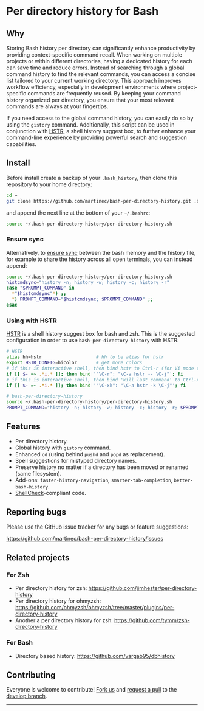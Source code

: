 # Per directory history for Bash

## Why

Storing Bash history per directory can significantly enhance productivity by providing context-specific command recall. 
When working on multiple projects or within different directories, having a dedicated history for each can save time and reduce errors. 
Instead of searching through a global command history to find the relevant commands, you can access a concise list tailored to your current
working directory. This approach improves workflow efficiency, especially in development environments where project-specific commands 
are frequently reused. By keeping your command history organized per directory, you ensure that your most relevant commands are always at your fingertips.

If you need access to the global command history, you can easily do so by using the ``gistory`` command. Additionally, this script can be
used in conjunction with [HSTR](https://github.com/dvorka/hstr), a shell history suggest box, to further enhance your command-line experience by 
providing powerful search and suggestion capabilities.

## Install

Before install create a backup of your `.bash_history`, then clone this
repository to your home directory:

```sh
cd ~
git clone https://github.com/martinec/bash-per-directory-history.git .bash-per-directory-history
```

and append the next line at the bottom of your `~/.bashrc`:

```sh
source ~/.bash-per-directory-history/per-directory-history.sh
```

### Ensure sync

Alternatively, to [ensure sync](https://unix.stackexchange.com/a/18443) between the
bash memory and the history file, for example to share the history across all open
terminals, you can instead append:

```sh
source ~/.bash-per-directory-history/per-directory-history.sh
histcmdsync="history -n; history -w; history -c; history -r"
case "$PROMPT_COMMAND" in
  *"$histcmdsync"*) ;;
  *) PROMPT_COMMAND="$histcmdsync; $PROMPT_COMMAND" ;;
esac
```

### Using with HSTR

[HSTR](https://github.com/dvorka/hstr) is a shell history suggest box for bash and zsh.
This is the suggested configuration in order to use `bash-per-directory-history` with HSTR:

```sh
# HSTR
alias hh=hstr                    # hh to be alias for hstr
export HSTR_CONFIG=hicolor       # get more colors
# if this is interactive shell, then bind hstr to Ctrl-r (for Vi mode check doc)
if [[ $- =~ .*i.* ]]; then bind '"\C-r": "\C-a hstr -- \C-j"'; fi
# if this is interactive shell, then bind 'kill last command' to Ctrl-x k
if [[ $- =~ .*i.* ]]; then bind '"\C-xk": "\C-a hstr -k \C-j"'; fi

# bash-per-directory-history
source ~/.bash-per-directory-history/per-directory-history.sh
PROMPT_COMMAND="history -n; history -w; history -c; history -r; $PROMPT_COMMAND"
```

## Features

- Per directory history.
- Global history with `gistory` command.
- Enhanced `cd` (using behind `pushd` and `popd` as replacement).
- Spell suggestions for mistyped directory names.
- Preserve history no matter if a directory has been moved or renamed (same filesystem).
- Add-ons: `faster-history-navigation`, `smarter-tab-completion`, `better-bash-history`.
- [ShellCheck](https://www.shellcheck.net/)-compliant code.

## Reporting bugs

Please use the GitHub issue tracker for any bugs or feature suggestions:

https://github.com/martinec/bash-per-directory-history/issues

## Related projects

### For Zsh

- Per directory history for zsh: https://github.com/jimhester/per-directory-history
- Per directory history for ohmyzsh: https://github.com/ohmyzsh/ohmyzsh/tree/master/plugins/per-directory-history
- Another a per directory history for zsh: https://github.com/tymm/zsh-directory-history

### For Bash

- Directory based history: https://github.com/vargab95/dbhistory


## Contributing

Everyone is welcome to contribute! [Fork us](https://github.com/martinec/bash-per-directory-history/fork) and [request a pull](https://github.com/martinec/bash-per-directory-history/pulls) to the [develop branch](https://github.com/martinec/bash-per-directory-history/tree/develop).

---












